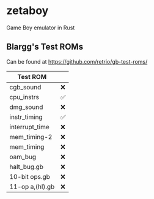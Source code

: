 # zetaboy
Game Boy emulator in Rust

## Blargg's Test ROMs

Can be found at https://github.com/retrio/gb-test-roms/

| Test ROM        |    |
|-----------------|----|
| cgb_sound       | ❌ |
| cpu_instrs      | ✅ |
| dmg_sound       | ❌ |
| instr_timing    | ✅ |
| interrupt_time  | ❌ |
| mem_timing-2    | ❌ |
| mem_timing      | ❌ |
| oam_bug         | ❌ |
| halt_bug.gb     | ❌ |
| 10-bit ops.gb   | ❌ |
| 11-op a,(hl).gb | ❌ |